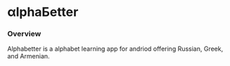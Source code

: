 # αlphaБetter

### Overview
  Alphabetter is a alphabet learning app for andriod offering Russian, Greek, and Armenian.
